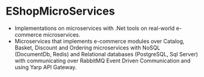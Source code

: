 # EShopMicroServices
- Implementations on microservices with .Net tools on real-world e-commerce microservices.
- Microservices that implements e-commerce modules over Catalog, Basket, Discount and Ordering microservices with NoSQL (DocumentDb, Redis) and Relational databases (PostgreSQL, Sql Server) with communicating over RabbitMQ Event Driven Communication and using Yarp API Gateway.
